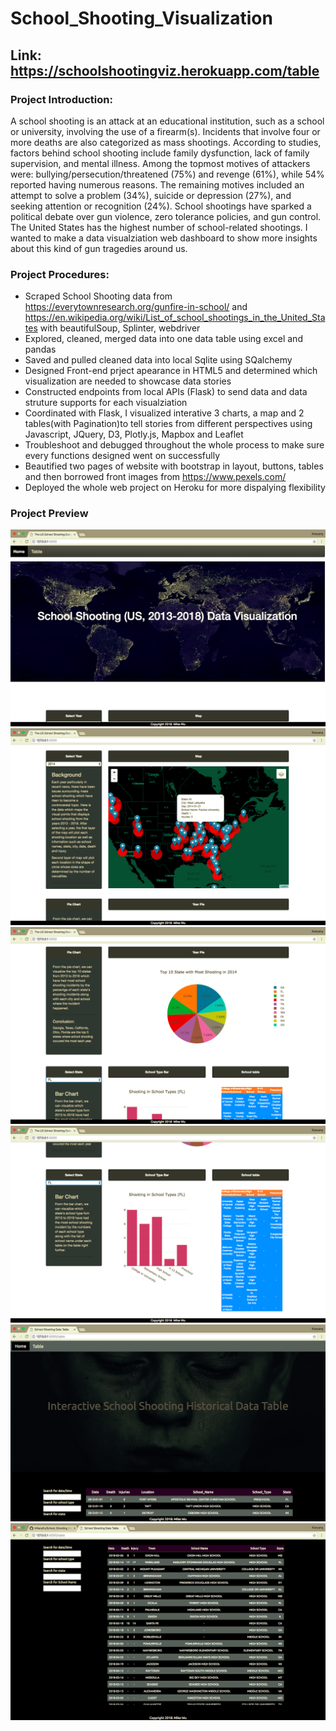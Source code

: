 # School_Shooting_Visualization

## Link: https://schoolshootingviz.herokuapp.com/table

### Project Introduction:

A school shooting is an attack at an educational institution, such as a school or university, involving the use of a firearm(s). Incidents that involve four or more deaths are also categorized as mass shootings.
According to studies, factors behind school shooting include family dysfunction, lack of family supervision, and mental illness. Among the topmost motives of attackers were: bullying/persecution/threatened (75%) and revenge (61%), while 54% reported having numerous reasons. The remaining motives included an attempt to solve a problem (34%), suicide or depression (27%), and seeking attention or recognition (24%).
School shootings have sparked a political debate over gun violence, zero tolerance policies, and gun control.
The United States has the highest number of school-related shootings.
I wanted to make a data visualziation web dashboard to show more insights about this kind of gun tragedies around us.

### Project Procedures:

* Scraped School Shooting data from https://everytownresearch.org/gunfire-in-school/ and          https://en.wikipedia.org/wiki/List_of_school_shootings_in_the_United_States with beautifulSoup, Splinter, webdriver
* Explored, cleaned, merged data into one data table using excel and pandas
* Saved and pulled cleaned data into local Sqlite using SQalchemy 
* Designed Front-end prject apearance in HTML5 and determined which visualization are needed to showcase data stories
* Constructed endpoints from local APIs (Flask) to send data and data struture supports for each visualziation
* Coordinated with Flask, I visualized interative 3 charts, a map and 2 tables(with Pagination)to tell stories from different perspectives using    Javascript, JQuery, D3, Plotly.js, Mapbox and Leaflet
* Troubleshoot and debugged throughout the whole process to make sure every functions designed went on successfully
* Beautified two pages of website with bootstrap in layout, buttons, tables and then borrowed front images from https://www.pexels.com/
* Deployed the whole web project on Heroku for more dispalying flexibility

### Project Preview

![Alt text](images/1.png)
![Alt text](images/2.png)
![Alt text](images/3.png)
![Alt text](images/4.png)
![Alt text](images/5.png)
![Alt text](images/6.png)


